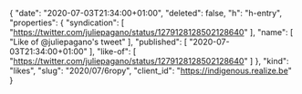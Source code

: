 {
  "date": "2020-07-03T21:34:00+01:00",
  "deleted": false,
  "h": "h-entry",
  "properties": {
    "syndication": [
      "https://twitter.com/juliepagano/status/1279128128502128640"
    ],
    "name": [
      "Like of @juliepagano's tweet"
    ],
    "published": [
      "2020-07-03T21:34:00+01:00"
    ],
    "like-of": [
      "https://twitter.com/juliepagano/status/1279128128502128640"
    ]
  },
  "kind": "likes",
  "slug": "2020/07/6ropy",
  "client_id": "https://indigenous.realize.be"
}

